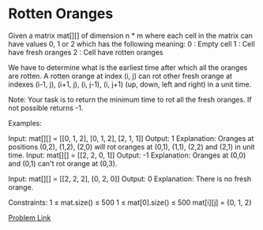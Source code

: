 # Rotten Oranges

Given a matrix mat[][] of dimension n * m where each cell in the matrix can have values 0, 1 or 2 which has the following meaning:
0 : Empty cell
1 : Cell have fresh oranges
2 : Cell have rotten oranges

We have to determine what is the earliest time after which all the oranges are rotten. A rotten orange at index (i, j) can rot other fresh orange at indexes (i-1, j), (i+1, j), (i, j-1), (i, j+1) (up, down, left and right) in a unit time.

Note: Your task is to return the minimum time to rot all the fresh oranges. If not possible returns -1.

Examples:

Input: mat[][] = [[0, 1, 2], [0, 1, 2], [2, 1, 1]]
Output: 1
Explanation: Oranges at positions (0,2), (1,2), (2,0) will rot oranges at (0,1), (1,1), (2,2) and (2,1) in unit time.
Input: mat[][] = [[2, 2, 0, 1]]
Output: -1
Explanation: Oranges at (0,0) and (0,1) can't rot orange at (0,3).

Input: mat[][] = [[2, 2, 2], [0, 2, 0]]
Output: 0
Explanation: There is no fresh orange. 

Constraints:
1 ≤ mat.size() ≤ 500
1 ≤ mat[0].size() ≤ 500
mat[i][j] = {0, 1, 2} 

[Problem Link](https://www.geeksforgeeks.org/problems/rotten-oranges2536/1)